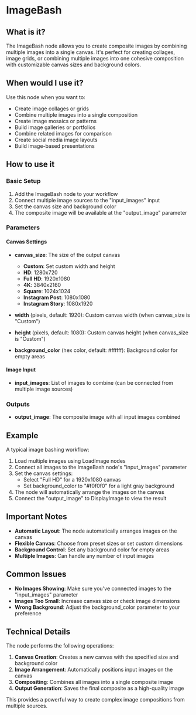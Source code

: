 # ImageBash

## What is it?

The ImageBash node allows you to create composite images by combining multiple images into a single canvas. It's perfect for creating collages, image grids, or combining multiple images into one cohesive composition with customizable canvas sizes and background colors.

## When would I use it?

Use this node when you want to:

- Create image collages or grids
- Combine multiple images into a single composition
- Create image mosaics or patterns
- Build image galleries or portfolios
- Combine related images for comparison
- Create social media image layouts
- Build image-based presentations

## How to use it

### Basic Setup

1. Add the ImageBash node to your workflow
1. Connect multiple image sources to the "input_images" input
1. Set the canvas size and background color
1. The composite image will be available at the "output_image" parameter

### Parameters

#### Canvas Settings

- **canvas_size**: The size of the output canvas

    - **Custom**: Set custom width and height
    - **HD**: 1280x720
    - **Full HD**: 1920x1080
    - **4K**: 3840x2160
    - **Square**: 1024x1024
    - **Instagram Post**: 1080x1080
    - **Instagram Story**: 1080x1920

- **width** (pixels, default: 1920): Custom canvas width (when canvas_size is "Custom")

- **height** (pixels, default: 1080): Custom canvas height (when canvas_size is "Custom")

- **background_color** (hex color, default: #ffffff): Background color for empty areas

#### Image Input

- **input_images**: List of images to combine (can be connected from multiple image sources)

### Outputs

- **output_image**: The composite image with all input images combined

## Example

A typical image bashing workflow:

1. Load multiple images using LoadImage nodes
1. Connect all images to the ImageBash node's "input_images" parameter
1. Set the canvas settings:
    - Select "Full HD" for a 1920x1080 canvas
    - Set background_color to "#f0f0f0" for a light gray background
1. The node will automatically arrange the images on the canvas
1. Connect the "output_image" to DisplayImage to view the result

## Important Notes

- **Automatic Layout**: The node automatically arranges images on the canvas
- **Flexible Canvas**: Choose from preset sizes or set custom dimensions
- **Background Control**: Set any background color for empty areas
- **Multiple Images**: Can handle any number of input images

## Common Issues

- **No Images Showing**: Make sure you've connected images to the "input_images" parameter
- **Images Too Small**: Increase canvas size or check image dimensions
- **Wrong Background**: Adjust the background_color parameter to your preference

## Technical Details

The node performs the following operations:

1. **Canvas Creation**: Creates a new canvas with the specified size and background color
1. **Image Arrangement**: Automatically positions input images on the canvas
1. **Compositing**: Combines all images into a single composite image
1. **Output Generation**: Saves the final composite as a high-quality image

This provides a powerful way to create complex image compositions from multiple sources.
